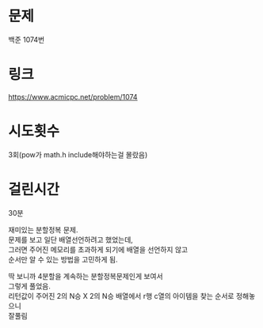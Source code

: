 # 문제
백준 1074번

# 링크
https://www.acmicpc.net/problem/1074

# 시도횟수
3회(pow가 math.h include해야하는걸 몰랐음)

# 걸린시간
30분

재미있는 분할정복 문제.  
문제를 보고 일단 배열선언하려고 했었는데,  
그러면 주어진 메모리를 초과하게 되기에 배열을 선언하지 않고  
순서만 알 수 있는 방법을 고민하게 됨.  

딱 보니까 4분할을 계속하는 분할정복문제인게 보여서  
그렇게 풀었음.  
리턴값이 주어진 2의 N승 X 2의 N승 배열에서 r행 c열의 아이템을 찾는 순서로 정해놓으니  
잘풀림  
